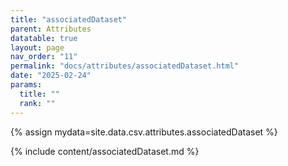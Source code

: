 ```yaml
---
title: "associatedDataset"
parent: Attributes
datatable: true
layout: page
nav_order: "11"
permalink: "docs/attributes/associatedDataset.html"
date: "2025-02-24"
params:
  title: ""
  rank: ""
---
```

{% assign mydata=site.data.csv.attributes.associatedDataset %} 

{% include content/associatedDataset.md %}
